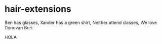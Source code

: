 # hair-extensions
Ben has glasses, Xander has a green shirt, Neither attend classes, We love Donovan Burt

HOLA 